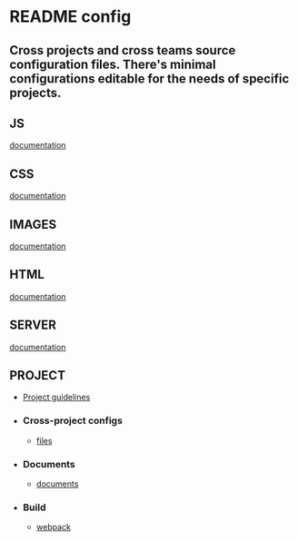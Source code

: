 # README config 
Cross projects and cross teams source configuration files.
There's minimal configurations editable for the needs of specific projects.
---
## JS
[documentation](./code/scripts/README.md)

## CSS
[documentation](./code/styles/README.md)

## IMAGES
[documentation](./code/images/README.md)

## HTML
[documentation](./code/html/README.md)

## SERVER
[documentation](./server/README.md)

## PROJECT
- [Project guidelines](https://github.com/elsewhencode/project-guidelines)

- ### Cross-project configs
    - [files](./project/README.md)

- ### Documents
    - [documents](./project/documents/README.md)

- ### Build
    - [webpack](./project/build/README.md)
